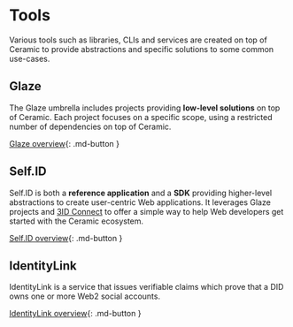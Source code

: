 # Tools

Various tools such as libraries, CLIs and services are created on top of Ceramic to provide abstractions and specific solutions to some common use-cases.

## Glaze

The Glaze umbrella includes projects providing **low-level solutions** on top of Ceramic. Each project focuses on a specific scope, using a restricted number of dependencies on top of Ceramic.

[Glaze overview](glaze/overview.md){: .md-button }

## Self.ID

Self.ID is both a **reference application** and a **SDK** providing higher-level abstractions to create user-centric Web applications. It leverages Glaze projects and [3ID Connect](../reference/accounts/3id-did.md#3id-connect) to offer a simple way to help Web developers get started with the Ceramic ecosystem.

[Self.ID overview](self-id/overview.md){: .md-button }

## IdentityLink

IdentityLink is a service that issues verifiable claims which prove that a DID owns one or more Web2 social accounts.

[IdentityLink overview](identitylink/overview.md){: .md-button }
